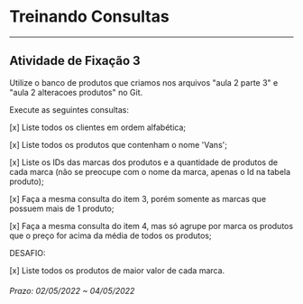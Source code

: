 # Treinando Consultas

---  

## Atividade de Fixação 3  

Utilize o banco de produtos que criamos nos arquivos "aula 2 parte 3" e "aula 2 alteracoes produtos" no Git.  

Execute as seguintes consultas:  

[x] Liste todos os clientes em ordem alfabética;  

[x] Liste todos os produtos que contenham o nome 'Vans';  

[x] Liste os IDs das marcas dos produtos e a quantidade de produtos de cada marca (não se preocupe com o nome da marca, apenas o Id na tabela produto);  

[x] Faça a mesma consulta do item 3, porém somente as marcas que possuem mais de 1 produto;  

[x] Faça a mesma consulta do item 4, mas só agrupe por marca os produtos que o preço for acima da média de todos os produtos;  

DESAFIO:  

[x] Liste todos os produtos de maior valor de cada marca.  

###### Prazo: 02/05/2022 ~ 04/05/2022  

